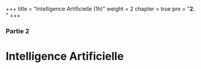 +++
title = "Intelligence Artificielle (1h)"
weight = 2
chapter = true
pre = "<b>2. </b>"
+++

### Partie 2

# Intelligence Artificielle
